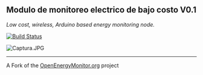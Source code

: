 ## Modulo de monitoreo electrico de bajo costo V0.1

*Low cost, wireless, Arduino based energy monitoring node.*

[![Build Status](https://travis-ci.org/openenergymonitor/emontx3.svg?branch=master)](https://travis-ci.org/openenergymonitor/emontx3)

![Captura.JPG](https://github.com/Ahorratec/emontx3-low-cost/blob/master/Captura.JPG)




---
A Fork of the [OpenEnergyMonitor.org](https://openenergymonitor.org) project
